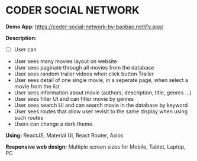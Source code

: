 # CODER SOCIAL NETWORK

**Demo App:** https://coder-social-network-by-baobao.netlify.app/

**Description:**
- [ ] User can
- User sees many movies layout on website
- User sees paginate through all movies from the database
- User sees random trailer videos when click button Trailer
- User sees detail of one single movie, in a seperate page, when select a movie from the list
- User sees information about movie (authors, description, title, genres …)
- User sees filter UI and can filter movie by genres
- User sees search UI and can search movie in the database by keyword
- User sees routes that allow user revisit to the same display when using such routes
- Users can change a dark theme.

**Using:** ReactJS, Material UI, React Router, Axios

**Responsive web design:** Multiple screen sizes for Mobile, Tablet, Laptop, PC
